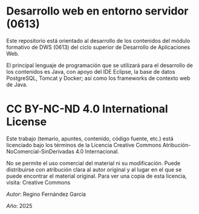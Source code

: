 # Desarrollo web en entorno servidor (0613)

Este repositorio está orientado al desarrollo de los contenidos del módulo formativo de DWS (0613) del ciclo superior de Desarrollo de Aplicaciones Web.

El principal lenguaje de programación que se utilizará para el desarrollo de los contenidos es Java, con apoyo del IDE Eclipse, la base de datos PostgreSQL, Tomcat y Docker; así como los frameworks de contexto web de Java.

# CC BY-NC-ND 4.0 International License

Este trabajo (temario, apuntes, contenido, código fuente, etc.) está licenciado bajo los términos de la Licencia Creative Commons Atribución-NoComercial-SinDerivadas 4.0 Internacional.

No se permite el uso comercial del material ni su modificación.
Puede distribuirse con atribución clara al autor original y al lugar en el que se puede encontrar el material original.
Para ver una copia de esta licencia, visita: Creative Commons

*Autor*: Regino Fernández García

*Año*: 2025
